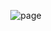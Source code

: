 <div align="center"> 
  
  ![page](https://github.com/wasd0/wasd0/assets/84603952/5fbc42e9-8819-4026-ba39-6a1960ea324c)
  
</div>

